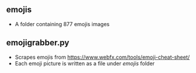 ## emojis
  - A folder containing 877 emojis images
## emojigrabber.py
  - Scrapes emojis from https://www.webfx.com/tools/emoji-cheat-sheet/
  - Each emoji picture is written as a file under <i>emojis</i> folder
